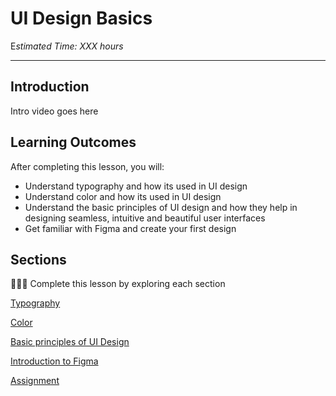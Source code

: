 
# UI Design Basics

E*stimated Time: XXX hours*

---

## Introduction

Intro video goes here


## **Learning Outcomes**

After completing this lesson, you will:

- Understand typography and how its used in UI design
- Understand color and how its used in UI design
- Understand the basic principles of UI design and how they help in designing seamless, intuitive and beautiful user interfaces
- Get familiar with Figma and create your first design

## Sections

<aside>

👩🏿‍🏫 Complete this lesson by exploring each section

</aside>

[Typography](lessons/ui-design-basics/typography.md)

[Color](lessons/ui-design-basics/color.md)

[Basic principles of UI Design](lessons/ui-design-basics/basic-principles.md)

[Introduction to Figma](lessons/ui-design-basics/introduction-to-Figma.md)

[Assignment](lessons/ui-design-basics/assignment.md)

